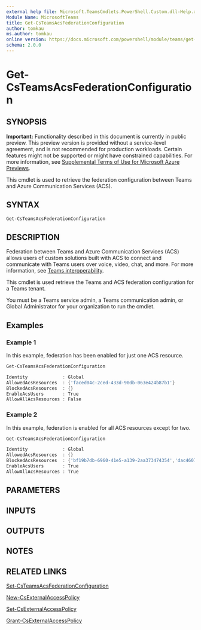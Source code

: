 ```yaml
---
external help file: Microsoft.TeamsCmdlets.PowerShell.Custom.dll-Help.xml
Module Name: MicrosoftTeams
title: Get-CsTeamsAcsFederationConfiguration
author: tomkau
ms.author: tomkau
online version: https://docs.microsoft.com/powershell/module/teams/get-csteamsacsfederationconfiguration
schema: 2.0.0
---
```


# Get-CsTeamsAcsFederationConfiguration

## SYNOPSIS

**Important:** Functionality described in this document is currently in public preview. This preview version is provided without a service-level agreement, and is not recommended for production workloads. Certain features might not be supported or might have constrained capabilities. For more information, see [Supplemental Terms of Use for Microsoft Azure Previews](https://azure.microsoft.com/support/legal/preview-supplemental-terms/).

This cmdlet is used to retrieve the federation configuration between Teams and Azure Communication Services (ACS).

## SYNTAX

```powershell
Get-CsTeamsAcsFederationConfiguration
```

## DESCRIPTION

Federation between Teams and Azure Communication Services (ACS) allows users of custom solutions built with ACS to connect and communicate with Teams users over voice, video, chat, and more. For more information, see [Teams interoperability](https://docs.microsoft.com/en-us/azure/communication-services/concepts/teams-interop).

This cmdlet is used retrieve the Teams and ACS federation configuration for a Teams tenant.

You must be a Teams service admin, a Teams communication admin, or Global Administrator for your organization to run the cmdlet.

## Examples

### Example 1
In this example, federation has been enabled for just one ACS resource.

```powershell
Get-CsTeamsAcsFederationConfiguration

Identity             : Global
AllowedAcsResources  : {'faced04c-2ced-433d-90db-063e424b87b1'}
BlockedAcsResources  : {}
EnableAcsUsers       : True
AllowAllAcsResources : False
```

### Example 2
In this example, federation is enabled for all ACS resources except for two.

```powershell
Get-CsTeamsAcsFederationConfiguration

Identity             : Global
AllowedAcsResources  : {}
BlockedAcsResources  : {'bf19b7db-6960-41e5-a139-2aa373474354','dac4607d-d2d0-40e5-84df-6f32ebd1251b'}
EnableAcsUsers       : True
AllowAllAcsResources : True
```

## PARAMETERS

## INPUTS

## OUTPUTS

## NOTES

## RELATED LINKS

[Set-CsTeamsAcsFederationConfiguration](Set-CsTeamsAcsFederationConfiguration.md)

[New-CsExternalAccessPolicy](https://docs.microsoft.com/en-us/powershell/module/skype/new-csexternalaccesspolicy?view=skype-ps)

[Set-CsExternalAccessPolicy](https://docs.microsoft.com/en-us/powershell/module/skype/set-csexternalaccesspolicy?view=skype-ps)

[Grant-CsExternalAccessPolicy](https://docs.microsoft.com/en-us/powershell/module/skype/grant-csexternalaccesspolicy?view=skype-ps)
